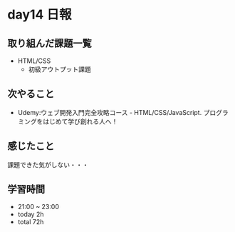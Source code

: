 # day14 日報
## 取り組んだ課題一覧
- HTML/CSS
  - 初級アウトプット課題

## 次やること
- Udemy:ウェブ開発入門完全攻略コース - HTML/CSS/JavaScript. プログラミングをはじめて学び創れる人へ！

## 感じたこと
課題できた気がしない・・・   

## 学習時間
- 21:00 ~ 23:00
- today 2h
- total 72h
